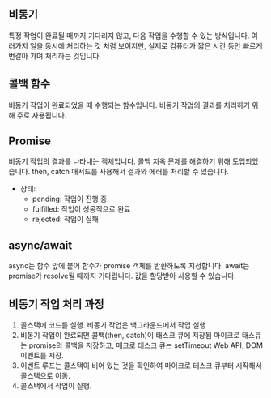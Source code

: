 ## 비동기

특정 작업이 완료될 때까지 기다리지 않고, 다음 작업을 수행할 수 있는 방식입니다. 여러가지 일을 동시에 처리하는 것 처럼 보이지만, 실제로 컴퓨터가 짧은 시간 동안 빠르게 번갈아 가며 처리하는 것입니다.

## 콜백 함수

비동기 작업이 완료되었을 때 수행되는 함수입니다. 비동기 작업의 결과를 처리하기 위해 주로 사용됩니다.

## Promise

비동기 작업의 결과를 나타내는 객체입니다. 콜백 지옥 문제를 해결하기 위해 도입되었습니다.
then, catch 매서드를 사용해서 결과와 에러를 처리할 수 있습니다.

- 상태:
  - pending: 작업이 진행 중
  - fulfilled: 작업이 성공적으로 완료
  - rejected: 작업이 실패

## async/await

async는 함수 앞에 붙어 함수가 promise 객체를 반환하도록 지정합니다.
await는 promise가 resolve될 때까지 기다립니다. 값을 할당받아 사용할 수 있습니다.

## 비동기 작업 처리 과정

1. 콜스택에 코드를 실행. 비동기 작업은 백그라운드에서 작업 실행
2. 비동기 작업이 완료되면 콜백(then, catch)이 태스크 큐에 저장됨
   마이크로 태스큐는 promise의 콜백을 저장하고, 매크로 태스크 큐는 setTimeout Web API, DOM 이벤트를 저장.
3. 이벤트 루프는 콜스택이 비어 있는 것을 확인하여 마이크로 테스크 큐부터 시작해서 콜스택으로 이동.
4. 콜스택에서 작업이 실행.
